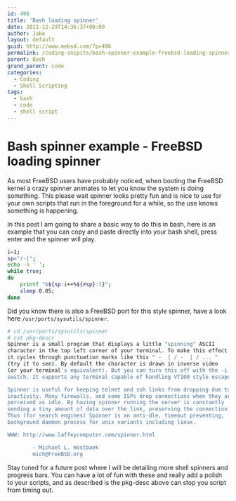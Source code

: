 ```yaml
---
id: 496
title: 'Bash loading spinner'
date: 2011-12-29T14:36:37+00:00
author: Jake
layout: default
guid: http://www.mebsd.com/?p=496
permalink: /coding-snipits/bash-spinner-example-freebsd-loading-spinner.html
parent: Bash
grand_parent: code
categories:
  - Coding
  - Shell Scripting
tags:
  - bash
  - code
  - shell script
---
```

# Bash spinner example - FreeBSD loading spinner

As most FreeBSD users have probably noticed, when booting the FreeBSD kernel a crazy spinner animates to let you know the system is doing something. This please wait spinner looks pretty fun and is nice to use for your own scripts that run in the foreground for a while, so the use knows something is happening.

In this post I am going to share a basic way to do this in bash, here is an example that you can copy and paste directly into your bash shell, press enter and the spinner will play.

```sh
i=1; 
sp="/-|"; 
echo -n ' '; 
while true; 
do 
    printf "b${sp:i++%${#sp}:1}"; 
    sleep 0.05; 
done
```

Did you know there is also a FreeBSD port for this style spinner, have a look here `/usr/ports/sysutils/spinner`.

```sh
# cd /usr/ports/sysutils/spinner
# cat pkg-descr
Spinner is a small program that displays a little "spinning" ASCII
character in the top left corner of your terminal. To make this effect
it cycles through punctuation marks like this " -  | / -  | / ... "
(try it to see). By default the character is drawn in inverse video
(or your terminal's equivalent). But you can turn this off with the -i
switch. It supports any terminal capable of handling VT100 style escape codes.

Spinner is useful for keeping telnet and ssh links from dropping due to
inactivity. Many firewalls, and some ISPs drop connections when they are
perceived as idle. By having spinner running the server is constantly
sending a tiny amount of data over the link, preserving the connection.
Thus (for search engines) Spinner is an anti-dle, timeout preventing,
background daemon process for unix variants including linux.

WWW: http://www.laffeycomputer.com/spinner.html

        - Michael L. Hostbaek
        mich@FreeBSD.org
```

Stay tuned for a future post where I will be detailing more shell spinners and progress bars. You can have a lot of fun with these and really add a polish to your scripts, and as described is the pkg-desc above can stop you script from timing out.